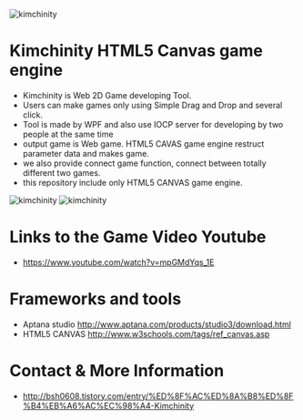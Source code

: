 ![kimchinity](http://cfile7.uf.tistory.com/image/27440441567CEA4019ED04)

# Kimchinity HTML5 Canvas game engine

   * Kimchinity is Web 2D Game developing Tool. 
   * Users can make games only using Simple Drag and Drop and several click.
   * Tool is made by WPF and also use IOCP server for developing by two people at the same time
   * output game is Web game. HTML5 CAVAS game engine restruct parameter data and makes game. 
   * we also provide connect game function, connect between totally different two games.
   * this repository include only HTML5 CANVAS game engine.
 
  ![kimchinity](http://cfile23.uf.tistory.com/image/2249D74C567BF4C319BEBD)
  ![kimchinity](http://cfile23.uf.tistory.com/image/2144D94C567BF4C521FC79)

  # Links to the Game Video Youtube
 
   * https://www.youtube.com/watch?v=mpGMdYqs_1E
 
  # Frameworks and tools
 
   * Aptana studio http://www.aptana.com/products/studio3/download.html
   * HTML5 CANVAS http://www.w3schools.com/tags/ref_canvas.asp
 
  # Contact & More Information
   * http://bsh0608.tistory.com/entry/%ED%8F%AC%ED%8A%B8%ED%8F%B4%EB%A6%AC%EC%98%A4-Kimchinity


